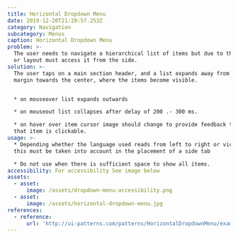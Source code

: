 ```yaml
---
title: Horizontal Dropdown Menu
date: 2019-12-20T21:29:57.253Z
category: Navigation
subcategory: Menus
caption: Horizontal Dropdown Menu
problem: >-
  The user needs to navigate a hierarchical list of items but due to the space
  or layout must access it from the side.
solution: >-
  The user taps on a main section header, and a list expands away from the pages
  margin towards the center, where the items become visible.


  * on mouseover list expands outwards

  * on mouseout list collapses after delay of 200 .- 300 ms.

  * on hover over item cursor image should change to provide feedback to user
  that item is clickable.
usage: >-
  * Depending whether the language used reads from left to right or vice versa,
  this must be taken into account in the placement of a side tab

  * Do not use when there is sufficient space to show all items.
accessibility: For accessibility See image below
assets:
  - asset:
      image: /assets/dropdown-menu-accessibility.png
  - asset:
      image: /assets/horizontal-dropdown-menu.jpg
references:
  - reference:
      url: 'http://ui-patterns.com/patterns/HorizontalDropdownMenu/examples/178'
---
```


